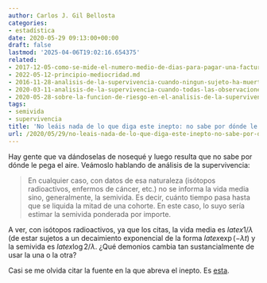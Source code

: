 ```yaml
---
author: Carlos J. Gil Bellosta
categories:
- estadística
date: 2020-05-29 09:13:00+00:00
draft: false
lastmod: '2025-04-06T19:02:16.654375'
related:
- 2017-12-05-como-se-mide-el-numero-medio-de-dias-para-pagar-una-factura.md
- 2022-05-12-principio-mediocridad.md
- 2016-11-28-analisis-de-la-supervivencia-cuando-ningun-sujeto-ha-muerto.md
- 2020-03-11-analisis-de-la-supervivencia-cuando-todas-las-observaciones-estan-censuradas.md
- 2020-05-28-sobre-la-funcion-de-riesgo-en-el-analisis-de-la-supervivencia.md
tags:
- semivida
- supervivencia
title: 'No leáis nada de lo que diga este inepto: no sabe por dónde le pega el aire'
url: /2020/05/29/no-leais-nada-de-lo-que-diga-este-inepto-no-sabe-por-donde-le-pega-el-aire/
---
```


Hay gente que va dándoselas de nosequé y luego resulta que no sabe por dónde le pega el aire. Veámoslo hablando de análisis de la supervivencia:

>En cualquier caso, con datos de esa naturaleza (isótopos radioactivos, enfermos de cáncer, etc.) no se informa la vida media sino, generalmente, la semivida. Es decir, cuánto tiempo pasa hasta que se liquida la mitad de una cohorte. En este caso, lo suyo sería estimar la semivida ponderada por importe.

A ver, con isótopos radioactivos, ya que los citas, la vida media es $latex 1 / \lambda$ (de estar sujetos a un decaimiento exponencial de la forma $latex \exp(-\lambda t)$ y la semivida es $latex \log 2 / \lambda$. ¿Qué demonios cambia tan sustancialmente de usar la una o la otra?

Casi se me olvida citar la fuente en la que abreva el inepto. Es [esta](https://www.datanalytics.com/2017/12/05/como-se-mide-el-numero-medio-de-dias-para-pagar-una-factura/).